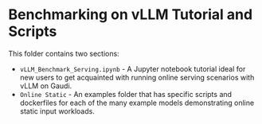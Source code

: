 # Benchmarking on vLLM Tutorial and Scripts
This folder contains two sections:
 - `vLLM_Benchmark_Serving.ipynb` - A Jupyter notebook tutorial ideal for new users to get acquainted with running online serving scenarios with vLLM on Gaudi.
 - `Online Static` - An examples folder that has specific scripts and dockerfiles for each of the many example models demonstrating online static input workloads.
